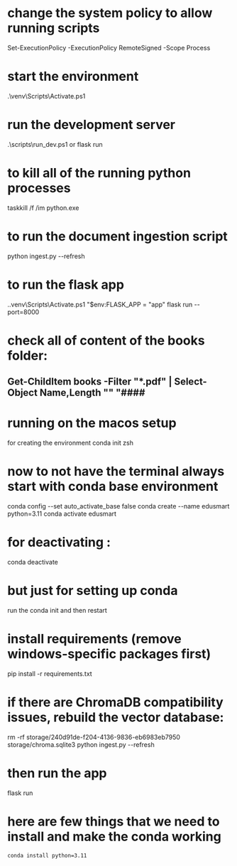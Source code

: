# change the system policy to allow running scripts
Set-ExecutionPolicy -ExecutionPolicy RemoteSigned -Scope Process
# start the environment
.\venv\Scripts\Activate.ps1
# run the development server
.\scripts\run_dev.ps1 or flask run

# to kill all of the running python processes
taskkill /f /im python.exe

# to run the document ingestion script
python ingest.py --refresh

# to run the flask app
.\.venv\Scripts\Activate.ps1
"$env:FLASK_APP = "app"
flask run --port=8000

# check all of content of the books folder: 
Get-ChildItem books -Filter "*.pdf" | Select-Object Name,Length
""
"####
---------------
# running on the macos setup
 for creating the environment 
 conda init zsh
 # now to not have the terminal always start with conda base environment
 conda config --set auto_activate_base false
 conda create --name edusmart python=3.11
 conda activate edusmart

 # for deactivating : 
 conda deactivate

 # but just for setting up conda 
 run the conda init  and then restart

 # install requirements (remove windows-specific packages first)
 pip install -r requirements.txt
 
 # if there are ChromaDB compatibility issues, rebuild the vector database:
 rm -rf storage/240d91de-f204-4136-9836-eb6983eb7950 storage/chroma.sqlite3
 python ingest.py --refresh
 
 # then run the app
 flask run

 # here are few things that we need to install and make the conda working
    conda install python=3.11